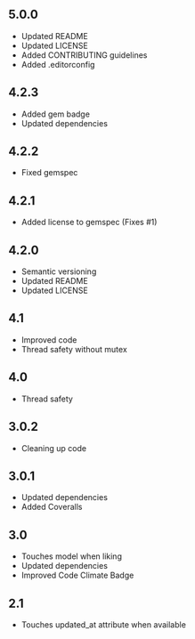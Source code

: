 5.0.0
----
* Updated README
* Updated LICENSE
* Added CONTRIBUTING guidelines
* Added .editorconfig

4.2.3
-----
* Added gem badge
* Updated dependencies

4.2.2
-----
* Fixed gemspec

4.2.1
-----
* Added license to gemspec (Fixes #1)

4.2.0
-----
* Semantic versioning
* Updated README
* Updated LICENSE

4.1
---
* Improved code
* Thread safety without mutex

4.0
---
* Thread safety

3.0.2
-----
* Cleaning up code

3.0.1
-----
* Updated dependencies
* Added Coveralls

3.0
---
* Touches model when liking
* Updated dependencies
* Improved Code Climate Badge

2.1
---
* Touches updated_at attribute when available
